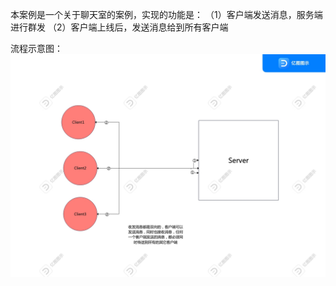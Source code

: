 本案例是一个关于聊天室的案例，实现的功能是：
（1）客户端发送消息，服务端进行群发
（2）客户端上线后，发送消息给到所有客户端

流程示意图：
![流程示例图.jpg](%E6%B5%81%E7%A8%8B%E7%A4%BA%E4%BE%8B%E5%9B%BE.jpg)